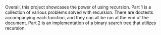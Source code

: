 Overall, this project showcases the power of using recursion. Part 1 is a collection of various problems solved with recursion. There are doctests accompanying each function, and they can all be run at the end of the document. 
Part 2 is an implementation of a binary search tree that utilizes recursion.

